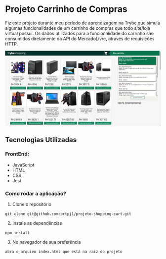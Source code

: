 # Projeto Carrinho de Compras

  Fiz este projeto durante meu período de aprendizagem na Trybe que simula algumas funcionalidades de um carrinho de compras que todo site/loja virtual possui.
  Os dados utilizados para a funcionalidade do carrinho são consumidos diretamente da API do MercadoLivre, através de requisições HTTP.

<img src="https://github.com/prtpj1/projeto-shopping-cart/blob/main/images/preview.png" alt="App Preview" />

<h2>Tecnologias Utilizadas</h2>

<h3>FrontEnd:</h3>

* JavaScript
* HTML
* CSS
* Jest

<h3>Como rodar a aplicação?</h3>

1. Clone o repositório
```
git clone git@github.com:prtpj1/projeto-shopping-cart.git
``` 
2. Instale as dependências
```
npm install
```
3. No navegador de sua preferência
```
abra o arquivo index.html que está na raiz do projeto
```

